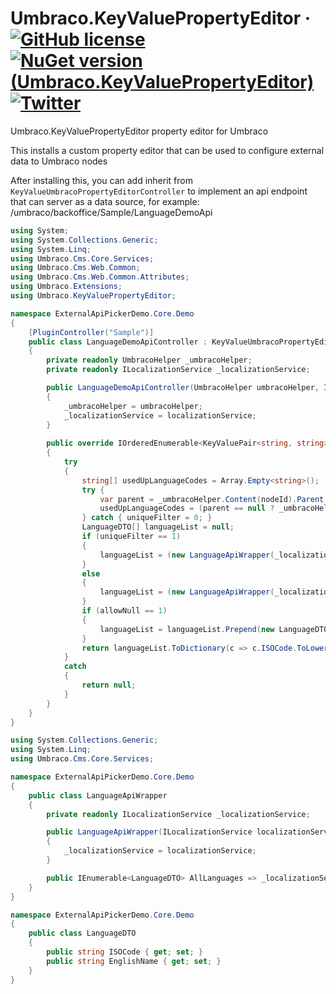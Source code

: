 # Umbraco.KeyValuePropertyEditor &middot; [![GitHub license](https://img.shields.io/badge/license-MIT-blue.svg)](LICENSE) [![NuGet version (Umbraco.KeyValuePropertyEditor)](https://img.shields.io/nuget/v/Umbraco.KeyValuePropertyEditor.svg)](https://www.nuget.org/packages/Umbraco.KeyValuePropertyEditor/) [![Twitter](https://img.shields.io/twitter/follow/cultiv.svg?style=social&label=Follow)](https://twitter.com/intent/follow?screen_name=cultiv)

Umbraco.KeyValuePropertyEditor property editor for Umbraco

This installs a custom property editor that can be used to configure external data to Umbraco nodes

After installing this, you can add inherit from `KeyValueUmbracoPropertyEditorController` to implement an api endpoint that can server as a data source, for example: /umbraco/backoffice/Sample/LanguageDemoApi

```csharp
using System;
using System.Collections.Generic;
using System.Linq;
using Umbraco.Cms.Core.Services;
using Umbraco.Cms.Web.Common;
using Umbraco.Cms.Web.Common.Attributes;
using Umbraco.Extensions;
using Umbraco.KeyValuePropertyEditor;

namespace ExternalApiPickerDemo.Core.Demo
{
	[PluginController("Sample")]
	public class LanguageDemoApiController : KeyValueUmbracoPropertyEditorController
	{
		private readonly UmbracoHelper _umbracoHelper;
		private readonly ILocalizationService _localizationService;

		public LanguageDemoApiController(UmbracoHelper umbracoHelper, ILocalizationService localizationService)
		{
			_umbracoHelper = umbracoHelper;
			_localizationService = localizationService;
		}
			
		public override IOrderedEnumerable<KeyValuePair<string, string>> GetKeyValueList(int nodeId, string propertyAlias, int uniqueFilter = 0, int allowNull = 0)
		{
			try
			{
				string[] usedUpLanguageCodes = Array.Empty<string>();
				try {
					var parent = _umbracoHelper.Content(nodeId).Parent;
					usedUpLanguageCodes = (parent == null ? _umbracoHelper.Content(nodeId).Children.Where(c => c.Id != nodeId).Select(c => c.Value<string>(propertyAlias)?.ToLowerInvariant()) : parent.Children.Where(c => c.Id != nodeId).Select(c => c.Value<string>(propertyAlias)?.ToLowerInvariant()).Union(_umbracoHelper.Content(nodeId).Children.Where(c => c.Id != nodeId).Select(c => c.Value<string>(propertyAlias)?.ToLowerInvariant()))).ToArray();
				} catch { uniqueFilter = 0; }
				LanguageDTO[] languageList = null;
				if (uniqueFilter == 1)
				{
					languageList = (new LanguageApiWrapper(_localizationService)).AllLanguages.Where(c => !usedUpLanguageCodes.Contains(c.ISOCode.ToLowerInvariant())).ToArray();
				}
				else
				{
					languageList = (new LanguageApiWrapper(_localizationService)).AllLanguages.ToArray();
				}
				if (allowNull == 1)
				{
					languageList = languageList.Prepend(new LanguageDTO { ISOCode = "", EnglishName = "NONE" }).ToArray();
				}
				return languageList.ToDictionary(c => c.ISOCode.ToLowerInvariant(), c => c.EnglishName).OrderBy(v => v.Value);
			}
			catch
			{
				return null;
			}
		}
	}
}
```

```csharp
using System.Collections.Generic;
using System.Linq;
using Umbraco.Cms.Core.Services;

namespace ExternalApiPickerDemo.Core.Demo
{
	public class LanguageApiWrapper
	{
		private readonly ILocalizationService _localizationService;

		public LanguageApiWrapper(ILocalizationService localizationService)
		{
			_localizationService = localizationService;
		}

		public IEnumerable<LanguageDTO> AllLanguages => _localizationService.GetAllLanguages().Select(l => new LanguageDTO() { ISOCode = l.IsoCode, EnglishName = l.CultureName });
	}
}
```

```csharp
namespace ExternalApiPickerDemo.Core.Demo
{
	public class LanguageDTO
	{
		public string ISOCode { get; set; }
		public string EnglishName { get; set; }
	}
}

```
